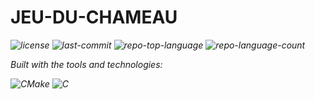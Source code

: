 <div id="top">

<!-- HEADER STYLE: MODERN -->
<div align="left" style="position: relative; width: 100%; height: 100%; ">



# JEU-DU-CHAMEAU

<em><em>

<!-- BADGES -->
<img src="https://img.shields.io/github/license/LTherage/Jeu-du-chameau?style=for-the-badge&logo=opensourceinitiative&logoColor=white&color=FF8C00" alt="license">
<img src="https://img.shields.io/github/last-commit/LTherage/Jeu-du-chameau?style=for-the-badge&logo=git&logoColor=white&color=FF8C00" alt="last-commit">
<img src="https://img.shields.io/github/languages/top/LTherage/Jeu-du-chameau?style=for-the-badge&color=FF8C00" alt="repo-top-language">
<img src="https://img.shields.io/github/languages/count/LTherage/Jeu-du-chameau?style=for-the-badge&color=FF8C00" alt="repo-language-count">

<em>Built with the tools and technologies:</em>

<img src="https://img.shields.io/badge/CMake-064F8C.svg?style=for-the-badge&logo=CMake&logoColor=white" alt="CMake">
<img src="https://img.shields.io/badge/C-A8B9CC.svg?style=for-the-badge&logo=C&logoColor=black" alt="C">

</div>
</div>
<br clear="right">

---

## 📖 Table of Contents

- [📖 Table of Contents](#-table-of-contents)
- [🎉 Overview](#-overview)
- [🦄 Features](#-features)
- [🎨 Project Structure](#-project-structure)
    - [📚 Project Index](#-project-index)
- [🚀 Getting Started](#-getting-started)
    - [📝 Prerequisites](#-prerequisites)
    - [🛠️ Installation](#-installation)
    - [🤖 Usage](#-usage)
    - [🧪 Testing](#-testing)
- [✨ Roadmap](#-roadmap)
- [🤗 Contributing](#-contributing)
- [📃 License](#-license)
- [👏 Acknowledgments](#-acknowledgments)

---

## 🎉 Overview



---

## 🦄 Features

<code>❯ Jeu du chameau réalisé en C pour comprendre et m'initier au langage </code>

---

## 🎨 Project Structure

```sh
└── Jeu-du-chameau/
    ├── CMakeLists.txt
    ├── HelloWorld.c
    ├── README.md
    └── main.cpp
```

### 📚 Project Index

<details open>
	<summary><b><code>JEU-DU-CHAMEAU/</code></b></summary>
	<!-- __root__ Submodule -->
	<details>
		<summary><b>__root__</b></summary>
		<blockquote>
			<div class='directory-path' style='padding: 8px 0; color: #666;'>
				<code><b>⦿ __root__</b></code>
			<table style='width: 100%; border-collapse: collapse;'>
			<thead>
				<tr style='background-color: #f8f9fa;'>
					<th style='width: 30%; text-align: left; padding: 8px;'>File Name</th>
					<th style='text-align: left; padding: 8px;'>Summary</th>
				</tr>
			</thead>
				<tr style='border-bottom: 1px solid #eee;'>
					<td style='padding: 8px;'><b><a href='https://github.com/LTherage/Jeu-du-chameau/blob/master/CMakeLists.txt'>CMakeLists.txt</a></b></td>
					<td style='padding: 8px;'>Code>❯ REPLACE-ME</code></td>
				</tr>
				<tr style='border-bottom: 1px solid #eee;'>
					<td style='padding: 8px;'><b><a href='https://github.com/LTherage/Jeu-du-chameau/blob/master/main.cpp'>main.cpp</a></b></td>
					<td style='padding: 8px;'>Code>❯ REPLACE-ME</code></td>
				</tr>
				<tr style='border-bottom: 1px solid #eee;'>
					<td style='padding: 8px;'><b><a href='https://github.com/LTherage/Jeu-du-chameau/blob/master/HelloWorld.c'>HelloWorld.c</a></b></td>
					<td style='padding: 8px;'>Code>❯ REPLACE-ME</code></td>
				</tr>
			</table>
		</blockquote>
	</details>
</details>

---

## 🚀 Getting Started

### 📝 Prerequisites

This project requires the following dependencies:

- **Programming Language:** CPP
- **Package Manager:** Cmake

### 🛠️ Installation

Build Jeu-du-chameau from the source and intsall dependencies:

1. **Clone the repository:**

    ```sh
    ❯ git clone https://github.com/LTherage/Jeu-du-chameau
    ```

2. **Navigate to the project directory:**

    ```sh
    ❯ cd Jeu-du-chameau
    ```

3. **Install the dependencies:**

<!-- SHIELDS BADGE CURRENTLY DISABLED -->
	<!-- [![cmake][cmake-shield]][cmake-link] -->
	<!-- REFERENCE LINKS -->
	<!-- [cmake-shield]: https://img.shields.io/badge/C++-00599C.svg?style={badge_style}&logo=c%2B%2B&logoColor=white -->
	<!-- [cmake-link]: https://isocpp.org/ -->

	**Using [cmake](https://isocpp.org/):**

	```sh
	❯ cmake . && make
	```

### 🤖 Usage

Run the project with:

**Using [cmake](https://isocpp.org/):**
```sh
./Jeu-du-chameau
```

### 🧪 Testing

Jeu-du-chameau uses the {__test_framework__} test framework. Run the test suite with:

**Using [cmake](https://isocpp.org/):**
```sh
ctest
```

---

## ✨ Roadmap

- [X] **`Task 1`**: <strike> Jeu du chameau initialisation + fonctionnalités.</strike>
- [ ] **`Task 2`**: Version graphique et plus joli.

---

## 🤗 Contributing

- **💬 [Join the Discussions](https://github.com/LTherage/Jeu-du-chameau/discussions)**: Share your insights, provide feedback, or ask questions.
- **🐛 [Report Issues](https://github.com/LTherage/Jeu-du-chameau/issues)**: Submit bugs found or log feature requests for the `Jeu-du-chameau` project.
- **💡 [Submit Pull Requests](https://github.com/LTherage/Jeu-du-chameau/blob/main/CONTRIBUTING.md)**: Review open PRs, and submit your own PRs.

<details closed>
<summary>Contributing Guidelines</summary>

1. **Fork the Repository**: Start by forking the project repository to your github account.
2. **Clone Locally**: Clone the forked repository to your local machine using a git client.
   ```sh
   git clone https://github.com/LTherage/Jeu-du-chameau
   ```
3. **Create a New Branch**: Always work on a new branch, giving it a descriptive name.
   ```sh
   git checkout -b new-feature-x
   ```
4. **Make Your Changes**: Develop and test your changes locally.
5. **Commit Your Changes**: Commit with a clear message describing your updates.
   ```sh
   git commit -m 'Implemented new feature x.'
   ```
6. **Push to github**: Push the changes to your forked repository.
   ```sh
   git push origin new-feature-x
   ```
7. **Submit a Pull Request**: Create a PR against the original project repository. Clearly describe the changes and their motivations.
8. **Review**: Once your PR is reviewed and approved, it will be merged into the main branch. Congratulations on your contribution!
</details>

<details closed>
<summary>Contributor Graph</summary>
<br>
<p align="left">
   <a href="https://github.com{/LTherage/Jeu-du-chameau/}graphs/contributors">
      <img src="https://contrib.rocks/image?repo=LTherage/Jeu-du-chameau">
   </a>
</p>
</details>

---

## 📃 License

Jeu-du-chameau is protected under the [LICENSE](https://choosealicense.com/licenses) License. For more details, refer to the [LICENSE](https://choosealicense.com/licenses/) file.

---

## 👏 Acknowledgments

- Credit `contributors`, `inspiration`, `references`, etc.

<div align="right">

[![][back-to-top]](#top)

</div>


[back-to-top]: https://img.shields.io/badge/-BACK_TO_TOP-151515?style=flat-square


---

